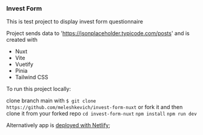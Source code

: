 ### Invest Form

This is test project to display invest form questionnaire

Project sends data to 'https://jsonplaceholder.typicode.com/posts' and is created with

- Nuxt
- Vite
- Vuetify
- Pinia
- Tailwind CSS

To run this project locally:

clone branch main with `$ git clone https://github.com/meleshkevich/invest-form-nuxt` or fork it and then clone it from your forked repo
`cd invest-form-nuxt`
`npm install`
`npm run dev`

Alternatively app is [deployed with Netlify](https://invest-form-nuxt.netlify.app);
